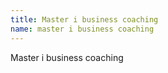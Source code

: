 ```yaml
---
title: Master i business coaching
name: master i business coaching
---
```

Master i business coaching